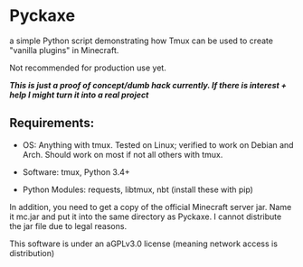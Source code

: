 # Pyckaxe

a simple Python script demonstrating how Tmux can be used to create "vanilla plugins" in Minecraft. 

Not recommended for production use yet.

***This is just a proof of concept/dumb hack currently. If there is interest + help I might turn it into a real project***

## Requirements:

- OS: Anything with tmux. Tested on Linux; verified to work on Debian and Arch. Should work on most if not all others with tmux.

- Software: tmux, Python 3.4+

- Python Modules: requests, libtmux, nbt (install these with pip)

In addition, you need to get a copy of the official Minecraft server jar. Name it mc.jar and put it into the same directory as Pyckaxe. I cannot distribute the jar file due to legal reasons.

This software is under an aGPLv3.0 license (meaning network access is distribution)
